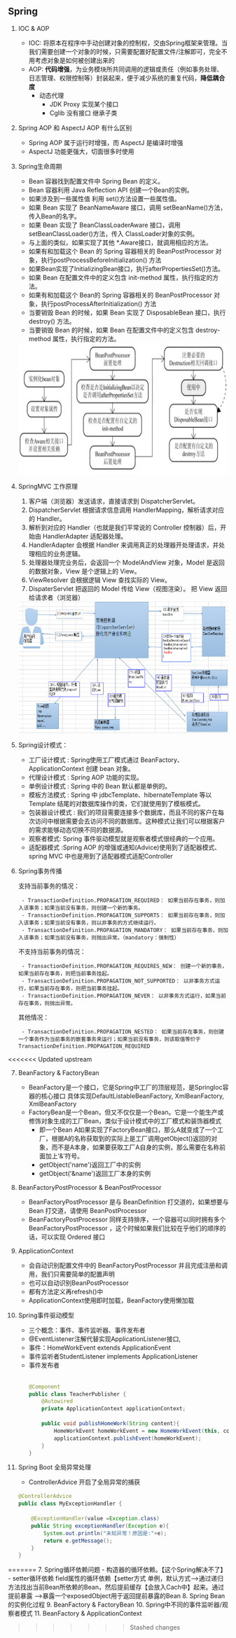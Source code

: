 ## Spring

1. IOC & AOP  
    - IOC: 将原本在程序中手动创建对象的控制权，交由Spring框架来管理。当我们需要创建一个对象的时候，只需要配置好配置文件/注解即可，完全不用考虑对象是如何被创建出来的
    - AOP: **代码增强**，为业务模块所共同调用的逻辑或责任（例如事务处理、日志管理、权限控制等）封装起来，便于减少系统的重复代码，**降低耦合度**
        - 动态代理
            - JDK Proxy 实现某个接口
            - Cglib 没有接口 继承子类
2. Spring AOP 和 AspectJ AOP 有什么区别
    - Spring AOP 属于运行时增强，而 AspectJ 是编译时增强
    - AspectJ 功能更强大，切面很多时使用
3. Spring生命周期
    - Bean 容器找到配置文件中 Spring Bean 的定义。
    - Bean 容器利用 Java Reflection API 创建一个Bean的实例。
    - 如果涉及到一些属性值 利用 set()方法设置一些属性值。
    - 如果 Bean 实现了 BeanNameAware 接口，调用 setBeanName()方法，传入Bean的名字。
    - 如果 Bean 实现了 BeanClassLoaderAware 接口，调用 setBeanClassLoader()方法，传入 ClassLoader对象的实例。
    - 与上面的类似，如果实现了其他 *.Aware接口，就调用相应的方法。
    - 如果有和加载这个 Bean 的 Spring 容器相关的 BeanPostProcessor 对象，执行postProcessBeforeInitialization() 方法
    - 如果Bean实现了InitializingBean接口，执行afterPropertiesSet()方法。
    - 如果 Bean 在配置文件中的定义包含 init-method 属性，执行指定的方法。
    - 如果有和加载这个 Bean的 Spring 容器相关的 BeanPostProcessor 对象，执行postProcessAfterInitialization() 方法
    - 当要销毁 Bean 的时候，如果 Bean 实现了 DisposableBean 接口，执行 destroy() 方法。
    - 当要销毁 Bean 的时候，如果 Bean 
    在配置文件中的定义包含 destroy-method 属性，执行指定的方法。
    <img src="./image/spring-lifecycle.jpg" height="300" width="800"/>
4. SpringMVC 工作原理
    1. 客户端（浏览器）发送请求，直接请求到 DispatcherServlet。
    2. DispatcherServlet 根据请求信息调用 HandlerMapping，解析请求对应的 Handler。
    3. 解析到对应的 Handler（也就是我们平常说的 Controller 控制器）后，开始由 HandlerAdapter 适配器处理。
    4. HandlerAdapter 会根据 Handler 来调用真正的处理器开处理请求，并处理相应的业务逻辑。
    5. 处理器处理完业务后，会返回一个 ModelAndView 对象，Model 是返回的数据对象，View 是个逻辑上的 View。
    6. ViewResolver 会根据逻辑 View 查找实际的 View。
    7. DispaterServlet 把返回的 Model 传给 View（视图渲染）。
    把 View 返回给请求者（浏览器）
    <img src="./image/spring-mvc-life.jpg" height="300" width="800"/>
5. Spring设计模式：  

    - 工厂设计模式 : Spring使用工厂模式通过 BeanFactory、ApplicationContext 创建 bean 对象。
    - 代理设计模式 : Spring AOP 功能的实现。
    - 单例设计模式 : Spring 中的 Bean 默认都是单例的。
    - 模板方法模式 : Spring 中 jdbcTemplate、hibernateTemplate 等以 Template 结尾的对数据库操作的类，它们就使用到了模板模式。
    - 包装器设计模式 : 我们的项目需要连接多个数据库，而且不同的客户在每次访问中根据需要会去访问不同的数据库。这种模式让我们可以根据客户的需求能够动态切换不同的数据源。
    - 观察者模式: Spring 事件驱动模型就是观察者模式很经典的一个应用。
    - 适配器模式 :Spring AOP 的增强或通知(Advice)使用到了适配器模式、spring MVC 中也是用到了适配器模式适配Controller

6. Spring事务传播  

    支持当前事务的情况：

        - TransactionDefinition.PROPAGATION_REQUIRED： 如果当前存在事务，则加入该事务；如果当前没有事务，则创建一个新的事务。
        - TransactionDefinition.PROPAGATION_SUPPORTS： 如果当前存在事务，则加入该事务；如果当前没有事务，则以非事务的方式继续运行。
        - TransactionDefinition.PROPAGATION_MANDATORY： 如果当前存在事务，则加入该事务；如果当前没有事务，则抛出异常。（mandatory：强制性）

    不支持当前事务的情况：

        - TransactionDefinition.PROPAGATION_REQUIRES_NEW： 创建一个新的事务，如果当前存在事务，则把当前事务挂起。
        - TransactionDefinition.PROPAGATION_NOT_SUPPORTED： 以非事务方式运行，如果当前存在事务，则把当前事务挂起。
        - TransactionDefinition.PROPAGATION_NEVER： 以非事务方式运行，如果当前存在事务，则抛出异常。
    其他情况：

        - TransactionDefinition.PROPAGATION_NESTED： 如果当前存在事务，则创建一个事务作为当前事务的嵌套事务来运行；如果当前没有事务，则该取值等价于TransactionDefinition.PROPAGATION_REQUIRED
<<<<<<< Updated upstream
    
7. BeanFactory & FactoryBean
    - BeanFactory是一个接口，它是Spring中工厂的顶层规范，是SpringIoc容器的核心接口
    具体实现DefaultListableBeanFactory, XmlBeanFactory, XmlBeanFactory
    - FactoryBean是一个Bean，但又不仅仅是一个Bean。它是一个能生产或修饰对象生成的工厂Bean，类似于设计模式中的工厂模式和装饰器模式
        - 即一个Bean A如果实现了FactoryBean接口，那么A就变成了一个工厂，根据A的名称获取到的实际上是工厂调用getObject()返回的对象，而不是A本身，如果要获取工厂A自身的实例，那么需要在名称前面加上'&'符号。
        - getObject('name')返回工厂中的实例
        - getObject('&name')返回工厂本身的实例

8. BeanFactoryPostProcessor & BeanPostProcessor
    - BeanFactoryPostProcessor 是与 BeanDefinition 打交道的，如果想要与 Bean 打交道，请使用 BeanPostProcessor
    - BeanFactoryPostProcessor 同样支持排序，一个容器可以同时拥有多个 BeanFactoryPostProcessor ，这个时候如果我们比较在乎他们的顺序的话，可以实现 Ordered 接口

9. ApplicationContext
    - 会自动识别配置文件中的 BeanFactoryPostProcessor 并且完成注册和调用，我们只需要简单的配置声明
    - 也可以自动识别BeanPostProcessor
    - 都有方法定义再refresh()中
    - ApplicationContext使用即时加载，BeanFactory使用懒加载

10. Spring事件驱动模型
    - 三个概念：事件、事件监听器、事件发布者
    - @EventListener注解代替实现ApplicationListener接口,
    - 事件：HomeWorkEvent extends ApplicationEvent
    - 事件监听者StudentListener implements ApplicationListener<HomeWorkEvent>
    - 事件发布者
        ```java

        @Component
        public class TeacherPublisher {
            @Autowired
            private ApplicationContext applicationContext;
            
            public void publishHomeWork(String content){
                HomeWorkEvent homeWorkEvent = new HomeWorkEvent(this, content);
                applicationContext.publishEvent(homeWorkEvent);
            }
        }
        ```
11. Spring Boot 全局异常处理
    - ControllerAdvice 开启了全局异常的捕获    
    ```java
    @ControllerAdvice
    public class MyExceptionHandler {

        @ExceptionHandler(value =Exception.class)
        public String exceptionHandler(Exception e){
            System.out.println("未知异常！原因是:"+e);
            return e.getMessage();
        }
    }
    ```
=======
7. Spring循环依赖问题
    - 构造器的循环依赖。【这个Spring解决不了】
    - setter循环依赖 field属性的循环依赖【setter方式 单例，默认方式-->通过递归方法找出当前Bean所依赖的Bean，然后提前缓存【会放入Cach中】起来。通过提前暴露 -->暴露一个exposedObject用于返回提前暴露的Bean
8. Spring Bean的实例化过程
9. BeanFactory & FactoryBean
10. Spring中不同的事件监听器/观察者模式
11. BeanFactory & ApplicationContext
>>>>>>> Stashed changes
